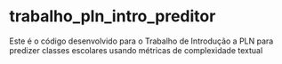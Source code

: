 # trabalho_pln_intro_preditor
Este é o código desenvolvido para o Trabalho de Introdução a PLN para predizer classes escolares usando métricas de complexidade textual
